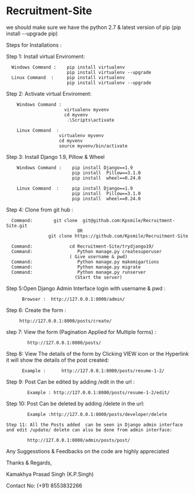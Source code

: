 # Recruitment-Site
we should make sure we have the python 2.7 &  latest version of pip (pip install --upgrade pip)

Steps for Installations :

Step 1: Install virtual Enviroment:

      Windows Command :    pip install virtualenv
                           pip install virtualenv --upgrade 
      Linux Command  :     pip install virtualenv
                           pip install virtualenv --upgrade
      
Step 2: Activate virtual Enviroment:

        Windows Command :    
                          virtualenv myvenv
                          cd myvenv
                           .\Scripts\activate
                          
        Linux Command  :     
                        virtualenv myvenv
                        cd myvenv
                        source myvenv/bin/activate
                        
 Step 3: Install Django 1.9, Pillow & Wheel
 
        Windows Command :    pip install Django==1.9
                             pip install  Pillow==3.1.0
                             pip install  wheel==0.24.0
                             
        Linux Command  :     pip install Django==1.9
                             pip install  Pillow==3.1.0
                             pip install  wheel==0.24.0
                             
                             
 Step 4:  Clone from git hub  :   
 
      Command:        git clone  git@github.com:Kpsmile/Recruitment-Site.git
                               OR
                    git clone https://github.com/Kpsmile/Recruitment-Site
                    
      Command:              cd Recruitment-Site/trydjango19/
      Command:                 Python manage.py createsuperuser
                            ( Give username & pwd)
      Command:                 Python manage.py makemigartions
      Command:                 Python manage.py migrate
      Command:                 Python manage.py runserver
                              (Start the server)
    
 Step 5:Open Django Admin Interface  login with username & pwd :

          Browser :  http://127.0.0.1:8000/admin/
 
 
 Step 6: Create  the form :
 
         http://127.0.0.1:8000/posts/create/
         
  step 7:  View  the form (Pagination Applied for  Multiple forms) :
  
            http://127.0.0.1:8000/posts/
            
  Step 8: View The details  of the form by  Clicking VIEW icon or  the Hyperlink  it will show the details of  the post created:
  
          Example :      http://127.0.0.1:8000/posts/resume-1-2/
          
   Step 9: Post Can be edited by  adding /edit in the url  :
   
            Example : http://127.0.0.1:8000/posts/resume-1-2/edit/
            
   Step 10: Post Can be deleted by  adding /delete in the url:
   
            Example :http://127.0.0.1:8000/posts/developer/delete
            
    Step 11: All the Posts added  can be seen in Django admin interface and edit /update/ delete can also be done from admin interface:
    
            http://127.0.0.1:8000/admin/posts/post/
            
            
 
 
 Any Suggesstions & Feedbacks on the code are highly appreciated

Thanks & Regards,

Kamakhya Prasad Singh (K.P.Singh)

 Contact No: (+91) 8553832266
    
    
         
